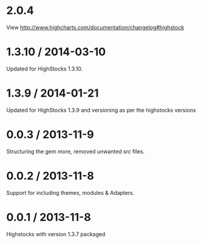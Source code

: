 # 2.0.4

View http://www.highcharts.com/documentation/changelog#highstock

# 1.3.10 / 2014-03-10

Updated for HighStocks 1.3.10.

# 1.3.9 / 2014-01-21

Updated for HighStocks 1.3.9 and versioning as per the highstocks versions

# 0.0.3 / 2013-11-9

Structuring the gem more, removed unwanted src files.

# 0.0.2 / 2013-11-8

Support for including themes, modules & Adapters.

# 0.0.1 / 2013-11-8

Highstocks with version 1.3.7 packaged

